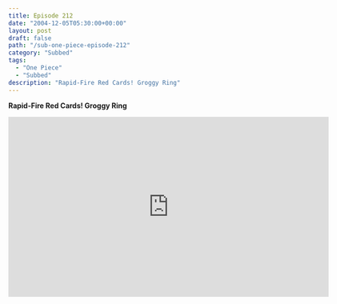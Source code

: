 ```yaml
---
title: Episode 212
date: "2004-12-05T05:30:00+00:00"
layout: post
draft: false
path: "/sub-one-piece-episode-212"
category: "Subbed"
tags:
  - "One Piece"
  - "Subbed"
description: "Rapid-Fire Red Cards! Groggy Ring"
---
```


**Rapid-Fire Red Cards! Groggy Ring**

<iframe width="640" height="360" src="https://www.rapidvideo.com/e/FXQGRU8XJ4" frameborder="0" marginwidth=0 marginheight=0 scrolling=no allowfullscreen></iframe>

